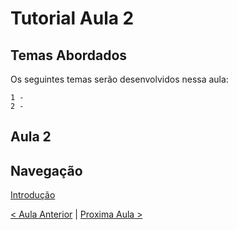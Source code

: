 # Tutorial Aula 2

## Temas Abordados

Os seguintes temas serão desenvolvidos nessa aula:

    1 - 
    2 - 

## Aula 2



## Navegação

[Introdução](https://github.com/kassiacatarine/PureScript-Tutorial)

[< Aula Anterior](https://github.com/kassiacatarine/PureScript-Tutorial/tree/master/Aula1)
|
[Proxima Aula >]()